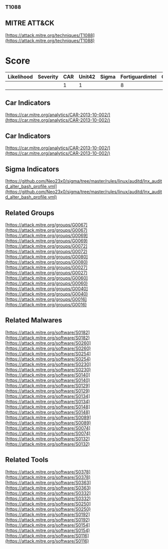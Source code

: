 
### T1088
## MITRE ATT&CK
[https://attack.mitre.org/techniques/T1088](https://attack.mitre.org/techniques/T1088)

# Score

| Likelihood | Severity | CAR | Unit42 | Sigma | Fortiguardintel | Groups | Malwares | Tools |
| ---------- | -------- | --- | ------ | ----- | --------------- | ---  | --- | --- |
 |   |   | 1 | 1 |   | 8 |   | 8 | 11 | 7 |



## Car Indicators

[https://car.mitre.org/analytics/CAR-2013-10-002/](https://car.mitre.org/analytics/CAR-2013-10-002/)


## Car Indicators

[https://car.mitre.org/analytics/CAR-2013-10-002/](https://car.mitre.org/analytics/CAR-2013-10-002/)


## Sigma Indicators

[https://github.com/Neo23x0/sigma/tree/master/rules/linux/auditd/lnx_auditd_alter_bash_profile.yml](https://github.com/Neo23x0/sigma/tree/master/rules/linux/auditd/lnx_auditd_alter_bash_profile.yml)
[]()


## Related Groups

[https://attack.mitre.org/groups/G0067](https://attack.mitre.org/groups/G0067)
[https://attack.mitre.org/groups/G0069](https://attack.mitre.org/groups/G0069)
[https://attack.mitre.org/groups/G0072](https://attack.mitre.org/groups/G0072)
[https://attack.mitre.org/groups/G0080](https://attack.mitre.org/groups/G0080)
[https://attack.mitre.org/groups/G0027](https://attack.mitre.org/groups/G0027)
[https://attack.mitre.org/groups/G0060](https://attack.mitre.org/groups/G0060)
[https://attack.mitre.org/groups/G0040](https://attack.mitre.org/groups/G0040)
[https://attack.mitre.org/groups/G0016](https://attack.mitre.org/groups/G0016)
[]()


## Related Malwares

[https://attack.mitre.org/software/S0182](https://attack.mitre.org/software/S0182)
[https://attack.mitre.org/software/S0260](https://attack.mitre.org/software/S0260)
[https://attack.mitre.org/software/S0254](https://attack.mitre.org/software/S0254)
[https://attack.mitre.org/software/S0230](https://attack.mitre.org/software/S0230)
[https://attack.mitre.org/software/S0140](https://attack.mitre.org/software/S0140)
[https://attack.mitre.org/software/S0129](https://attack.mitre.org/software/S0129)
[https://attack.mitre.org/software/S0134](https://attack.mitre.org/software/S0134)
[https://attack.mitre.org/software/S0148](https://attack.mitre.org/software/S0148)
[https://attack.mitre.org/software/S0089](https://attack.mitre.org/software/S0089)
[https://attack.mitre.org/software/S0074](https://attack.mitre.org/software/S0074)
[https://attack.mitre.org/software/S0132](https://attack.mitre.org/software/S0132)
[]()


## Related Tools

[https://attack.mitre.org/software/S0378](https://attack.mitre.org/software/S0378)
[https://attack.mitre.org/software/S0363](https://attack.mitre.org/software/S0363)
[https://attack.mitre.org/software/S0332](https://attack.mitre.org/software/S0332)
[https://attack.mitre.org/software/S0250](https://attack.mitre.org/software/S0250)
[https://attack.mitre.org/software/S0192](https://attack.mitre.org/software/S0192)
[https://attack.mitre.org/software/S0154](https://attack.mitre.org/software/S0154)
[https://attack.mitre.org/software/S0116](https://attack.mitre.org/software/S0116)
[]()
